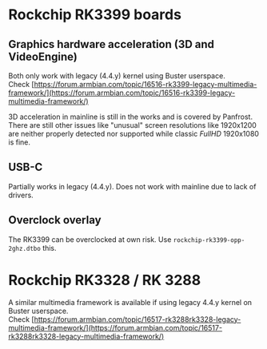 # Rockchip RK3399 boards

## Graphics hardware acceleration (3D and VideoEngine)
Both only work with legacy (4.4.y) kernel using Buster userspace.  
Check [https://forum.armbian.com/topic/16516-rk3399-legacy-multimedia-framework/](https://forum.armbian.com/topic/16516-rk3399-legacy-multimedia-framework/)

3D acceleration in mainline is still in the works and is covered by Panfrost. There are still other issues like "unusual" screen resolutions like 1920x1200 are neither properly detected nor supported while classic *FullHD* 1920x1080 is fine.

## USB-C
Partially works in legacy (4.4.y). Does not work with mainline due to lack of drivers.


## Overclock overlay
The RK3399 can be overclocked at own risk. Use `rockchip-rk3399-opp-2ghz.dtbo` this.

# Rockchip RK3328 / RK 3288

A similar multimedia framework is available if using legacy 4.4.y kernel on Buster userspace.  
Check [https://forum.armbian.com/topic/16517-rk3288rk3328-legacy-multimedia-framework/](https://forum.armbian.com/topic/16517-rk3288rk3328-legacy-multimedia-framework/)
